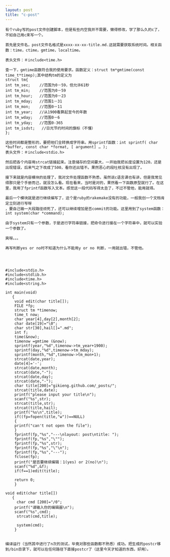 ```yaml
---
layout: post
title: "c-post"
---
```

    有个ruby写的post文件创建脚本，但是有些内空我并不需要，懒得修改，学了那么久的c了，不如自己用c来写一个。

    首先是文件名，post文件名格式是xxxx-xx-xx-title.md.这就需要获取系统时间。相关函数：time，ctime，gmtime，localtime。

    表头文件：＃include<time.h>

    查一下，gmtime函数符合我的使用要求。函数定义：struct tm*gmtime(const time_t*timep);其中结构tm的定义为
    struct tm{
    int tm_sec;    //范围为0－59，但允许61秒
    int tm_min;    //范围为0－59
    int tm_hour;   //范围为0－23
    int tm_mday;   //范围1－31
    int tm_mon;    //范围0－11
    int tm_year;   //从1900看算起至今的年数
    int tm_wday;   //范围0－6
    int tm_yday;   //范围0-365
    int tm_isdst;   //日光节约时间的旗标（不懂）
    };

    这些时间都是整形的，要把他们全转换成字符串。用sprintf函数：int sprintf( char *buffer, const char *format, [ argument] … );
    表头文件：＃include<stdio.h>

    然后把各个内容用strcat链接起来。注意储存的空间要大，一开始我把长度设置为120，还是出现错误，后来气之下改成了500，看你还出错不。果然恶心的段吐核没有出现了。

    接下来就是内容模块的处理了，我对文件处理函数不熟悉，虽然说c语言课也有讲，但是我常见得那只是个手册而己，就没怎么看。现在看来，当时是对的，果然看一下函数原型就行了。在这里，我用了fprintf函数写入文本。感觉这一段代码写得太丑了，不过不管他，能用就得。

    最后一个模块就是进行继续编写了，这个是ruby的rakemake没有的功能，一般我创一个文档肯定立刻进行写呀
    ，要自己输一大段路径烦死了，还可以继续增加是否commit的功能。这里用到了system函数： int system(char *command);
    
    由于system只有一个参数，于是进行字符串链接，把命令进行接在一个字符串中，就可以实验一个参数了。
    
    爽呀。。。
     
    再写判断yes or no时不知道为什么不能用y or no 判断，一用就出错，不管他。




    #include<stdio.h>
    #include<stdlib.h>
    #include<time.h>
    #include<string.h>

    int main(void)
       {
        void edit(char title[]);
        FILE *fp;
        struct tm *timenow;
        time_t now;
        char year[4],day[2],month[2];
        char date[19]="\0";
        char str[30],hail[]=".md";
        int f;
        time(&now);
        timenow =gmtime (&now);
        sprintf(year,"%d",timenow->tm_year+1900);
        sprintf(day,"%d",timenow->tm_mday);
        sprintf(month,"%d",timenow->tm_mon+1);
        strcat(date,year);
        date[4]='-';
        strcat(date,month);
        strcat(date,"-");
        strcat(date,day);
        strcat(date,"-");
        char title[200]="gikieng.github.com/_posts/";
        strcat(title,date);
        printf("please input your title\n");
        scanf("%s",str);
        strcat(title,str);
        strcat(title,hail);
        printf("%s\n",title);
        if((fp=fopen(title,"w"))==NULL)
        {
        printf("can't not open the file");
        }
        fprintf(fp,"%s","---\nlayout: post\ntitle: ");
        fprintf(fp,"%s","\"");
        fprintf(fp,"%s",str);
        fprintf(fp,"%s","\"\n");
        fprintf(fp,"%s","---");
        fclose(fp);
        printf("是否要继续编辑：1(yes) or 2(no)\n");
        scanf("%d",&f);
        if(f==1)edit(title);

        return 0;
        }

    void edit(char title[])
       { 
         char cmd [200]="/0";
		printf("请输入你的编辑器\n");
		scanf("%s",cmd);
         strcat(cmd,title);

         system(cmd);
        }


    编译运行（当然其中进行了n次的测试，毕竟对那些函数都不熟悉）成功。把生成的postcr移到/bin目录下，就可以在任何路径下直接postcr了（这里今天才知道的东西，好用）。




